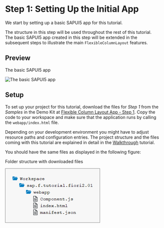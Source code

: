 <!-- loio59b772bfac5241b89c16b12395c1116c -->

# Step 1: Setting Up the Initial App

We start by setting up a basic SAPUI5 app for this tutorial.

The structure in this step will be used throughout the rest of this tutorial. The basic SAPUI5 app created in this step will be extended in the subsequent steps to illustrate the main `FlexibleColumnLayout` features.



<a name="loio59b772bfac5241b89c16b12395c1116c__section_ed2_4dd_lbb"/>

## Preview

   
  
<a name="loio59b772bfac5241b89c16b12395c1116c__fig_r1j_pst_mr"/>The basic SAPUI5 app

 ![](images/Basic_UI5_App_Fiori_2_0_Tutorial_613be5a.png "The basic SAPUI5
					app") 



<a name="loio59b772bfac5241b89c16b12395c1116c__section_cnf_d4b_l4b"/>

## Setup

To set up your project for this tutorial, download the files for *Step 1* from the *Samples* in the Demo Kit at [Flexible Column Layout App - Step 1](https://ui5.sap.com/#/entity/sap.f.tutorial.fiori2/sample/sap.f.tutorial.fiori2.01). Copy the code to your workspace and make sure that the application runs by calling the `webapp/index.html` file.

Depending on your development environment you might have to adjust resource paths and configuration entries. The project structure and the files coming with this tutorial are explained in detail in the [Walkthrough](walkthrough-3da5f4b.md) tutorial.

You should have the same files as displayed in the following figure:

   
  
<a name="loio59b772bfac5241b89c16b12395c1116c__fig_chm_4jp_ls"/>Folder structure with downloaded files

 ![](images/Initial_File_Structure_Fiori_2_0_Tutorial_bc4395b.png "Folder structure with downloaded files") 

